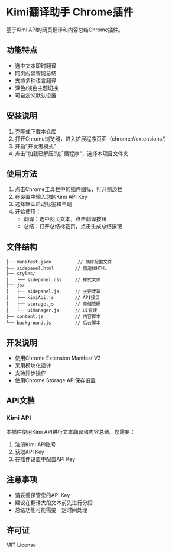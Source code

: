 # Kimi翻译助手 Chrome插件

基于Kimi API的网页翻译和内容总结Chrome插件。

## 功能特点

- 选中文本即时翻译
- 网页内容智能总结
- 支持多种语言翻译
- 深色/浅色主题切换
- 可自定义默认设置

## 安装说明

1. 克隆或下载本仓库
2. 打开Chrome浏览器，进入扩展程序页面（chrome://extensions/）
3. 开启"开发者模式"
4. 点击"加载已解压的扩展程序"，选择本项目文件夹

## 使用方法

1. 点击Chrome工具栏中的插件图标，打开侧边栏
2. 在设置中输入您的Kimi API Key
3. 选择默认启动标签和主题
4. 开始使用：
   - 翻译：选中网页文本，点击翻译按钮
   - 总结：打开总结标签页，点击生成总结按钮

## 文件结构

```
├── manifest.json          // 插件配置文件
├── sidepanel.html        // 侧边栏HTML
├── styles/
│   └── sidepanel.css     // 样式文件
├── js/
│   ├── sidepanel.js      // 主要逻辑
│   ├── kimiApi.js        // API接口
│   ├── storage.js        // 存储管理
│   └── uiManager.js      // UI管理
├── content.js            // 内容脚本
└── background.js         // 后台脚本
```

## 开发说明

- 使用Chrome Extension Manifest V3
- 采用模块化设计
- 支持异步操作
- 使用Chrome Storage API保存设置

## API文档

### Kimi API

本插件使用Kimi API进行文本翻译和内容总结。您需要：

1. 注册Kimi API账号
2. 获取API Key
3. 在插件设置中配置API Key

## 注意事项

- 请妥善保管您的API Key
- 建议在翻译大段文本前先进行分段
- 总结功能可能需要一定时间处理

## 许可证

MIT License